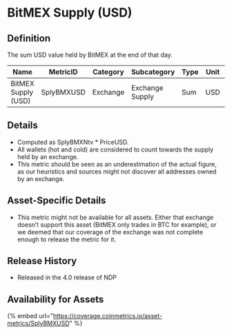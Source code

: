 # BitMEX Supply (USD)

## Definition

The sum USD value held by BitMEX at the end of that day.

| Name                | MetricID   | Category | Subcategory     | Type | Unit | Interval |
| ------------------- | ---------- | -------- | --------------- | ---- | ---- | -------- |
| BitMEX Supply (USD) | SplyBMXUSD | Exchange | Exchange Supply | Sum  | USD  | 1 day    |

## Details

* Computed as SplyBMXNtv \* PriceUSD.
* All wallets (hot and cold) are considered to count towards the supply held by an exchange.
* This metric should be seen as an underestimation of the actual figure, as our heuristics and sources might not discover all addresses owned by an exchange.

## Asset-Specific Details

* This metric might not be available for all assets. Either that exchange doesn’t support this asset (BitMEX only trades in BTC for example), or we deemed that our coverage of the exchange was not complete enough to release the metric for it.

## Release History

* Released in the 4.0 release of NDP

## Availability for Assets

{% embed url="https://coverage.coinmetrics.io/asset-metrics/SplyBMXUSD" %}
